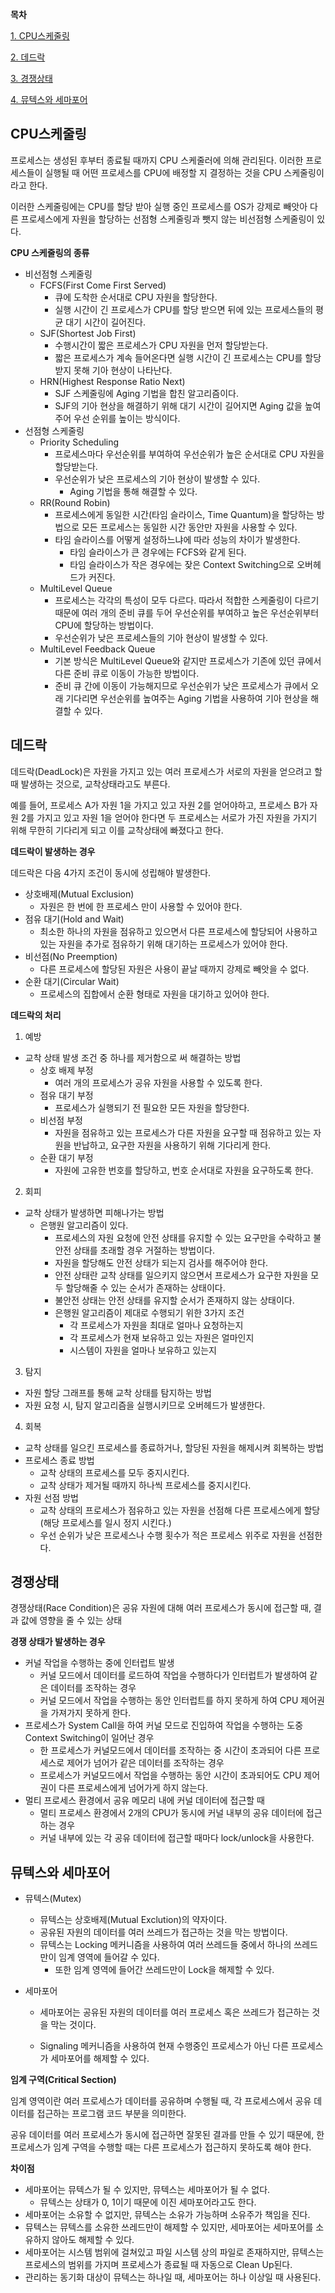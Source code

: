 <strong>목차</strong>

[1. CPU스케줄링](#CPU스케줄링)

[2. 데드락](#데드락)

[3. 경쟁상태](#경쟁상태)

[4. 뮤텍스와 세마포어](#뮤텍스와-세마포어)



## CPU스케줄링

프로세스는 생성된 후부터 종료될 때까지 CPU 스케줄러에 의해 관리된다. 이러한 프로세스들이 실행될 때 어떤 프로세스를 CPU에 배정할 지 결정하는 것을 CPU 스케줄링이라고 한다.

이러한 스케줄링에는 CPU를 할당 받아 실행 중인 프로세스를 OS가 강제로 빼앗아 다른 프로세스에게 자원을 할당하는 선점형 스케줄링과 뺏지 않는 비선점형 스케줄링이 있다.



<strong>CPU 스케줄링의 종류</strong>

- 비선점형 스케줄링
  - FCFS(First Come First Served)
    - 큐에 도착한 순서대로 CPU 자원을 할당한다.
    - 실행 시간이 긴 프로세스가 CPU를 할당 받으면 뒤에 있는 프로세스들의 평균 대기 시간이 길어진다.
  - SJF(Shortest Job First)
    - 수행시간이 짧은 프로세스가 CPU 자원을 먼저 할당받는다.
    - 짧은 프로세스가 계속 들어온다면 실행 시간이 긴 프로세스는 CPU를 할당 받지 못해 기아 현상이 나타난다.
  - HRN(Highest Response Ratio Next)
    - SJF 스케줄링에 Aging 기법을 합친 알고리즘이다.
    - SJF의 기아 현상을 해결하기 위해 대기 시간이 길어지면 Aging 값을 높여주어 우선 순위를 높이는 방식이다.
- 선점형 스케줄링
  - Priority Scheduling
    - 프로세스마다 우선순위를 부여하여 우선순위가 높은 순서대로 CPU 자원을 할당받는다.
    - 우선순위가 낮은 프로세스의 기아 현상이 발생할 수 있다.
      - Aging 기법을 통해 해결할 수 있다.
  - RR(Round Robin)
    - 프로세스에게 동일한 시간(타임 슬라이스, Time Quantum)을 할당하는 방법으로 모든 프로세스는 동일한 시간 동안만 자원을 사용할 수 있다.
    - 타임 슬라이스를 어떻게 설정하느냐에 따라 성능의 차이가 발생한다.
      - 타임 슬라이스가 큰 경우에는 FCFS와 같게 된다.
      - 타임 슬라이스가 작은 경우에는 잦은 Context Switching으로 오버헤드가 커진다.
  - MultiLevel Queue
    - 프로세스는 각각의 특성이 모두 다르다. 따라서 적합한 스케줄링이 다르기 때문에 여러 개의 준비 큐를 두어 우선순위를 부여하고 높은 우선순위부터 CPU에 할당하는 방법이다.
    - 우선순위가 낮은 프로세스들의 기아 현상이 발생할 수 있다.
  - MultiLevel Feedback Queue
    - 기본 방식은 MultiLevel Queue와 같지만 프로세스가 기존에 있던 큐에서 다른 준비 큐로 이동이 가능한 방법이다.
    - 준비 큐 간에 이동이 가능해지므로 우선순위가 낮은 프로세스가 큐에서 오래 기다리면 우선순위를 높여주는 Aging 기법을 사용하여 기아 현상을 해결할 수 있다.





## 데드락

데드락(DeadLock)은 자원을 가지고 있는 여러 프로세스가 서로의 자원을 얻으려고 할 때 발생하는 것으로, 교착상태라고도 부른다.

예를 들어, 프로세스 A가 자원 1을 가지고 있고 자원 2를 얻어야하고, 프로세스 B가 자원 2를 가지고 있고 자원 1을 얻어야 한다면 두 프로세스는 서로가 가진 자원을 가지기 위해 무한히 기다리게 되고 이를 교착상태에 빠졌다고 한다.



<strong>데드락이 발생하는 경우</strong>

데드락은 다음 4가지 조건이 동시에 성립해야 발생한다.

- 상호배제(Mutual Exclusion)
  - 자원은 한 번에 한 프로세스 만이 사용할 수 있어야 한다.
- 점유 대기(Hold and Wait)
  - 최소한 하나의 자원을 점유하고 있으면서 다른 프로세스에 할당되어 사용하고 있는 자원을 추가로 점유하기 위해 대기하는 프로세스가 있어야 한다.
- 비선점(No Preemption)
  - 다른 프로세스에 할당된 자원은 사용이 끝날 때까지 강제로 빼앗을 수 없다.
- 순환 대기(Circular Wait)
  - 프로세스의 집합에서 순환 형태로 자원을 대기하고 있어야 한다.



<strong>데드락의 처리</strong>

1. 예방

- 교착 상태 발생 조건 중 하나를 제거함으로 써 해결하는 방법
  - 상호 배제 부정
    - 여러 개의 프로세스가 공유 자원을 사용할 수 있도록 한다.
  - 점유 대기 부정
    - 프로세스가 실행되기 전 필요한 모든 자원을 할당한다.
  - 비선점 부정
    - 자원을 점유하고 있는 프로세스가 다른 자원을 요구할 때 점유하고 있는 자원을 반납하고, 요구한 자원을 사용하기 위해 기다리게 한다.
  - 순환 대기 부정
    - 자원에 고유한 번호를 할당하고, 번호 순서대로 자원을 요구하도록 한다.

2. 회피

- 교착 상태가 발생하면 피해나가는 방법
  - 은행원 알고리즘이 있다.
    - 프로세스의 자원 요청에 안전 상태를 유지할 수 있는 요구만을 수락하고 불안전 상태를 초래할 경우 거절하는 방법이다.
    - 자원을 할당해도 안전 상태가 되는지 검사를 해주어야 한다.
    - 안전 상태란 교착 상태를 일으키지 않으면서 프로세스가 요구한 자원을 모두 할당해줄 수 있는 순서가 존재하는 상태이다.
    - 불안전 상태는 안전 상태를 유지할 순서가 존재하지 않는 상태이다.
    - 은행원 알고리즘이 제대로 수행되기 위한 3가지 조건
      - 각 프로세스가 자원을 최대로 얼마나 요청하는지
      - 각 프로세스가 현재 보유하고 있는 자원은 얼마인지
      - 시스템이 자원을 얼마나 보유하고 있는지

3. 탐지

- 자원 할당 그래프를 통해 교착 상태를 탐지하는 방법
- 자원 요청 시, 탐지 알고리즘을 실행시키므로 오버헤드가 발생한다.

4. 회복

- 교착 상태를 일으킨 프로세스를 종료하거나, 할당된 자원을 해제시켜 회복하는 방법
- 프로세스 종료 방법
  - 교착 상태의 프로세스를 모두 중지시킨다.
  - 교착 상태가 제거될 때까지 하나씩 프로세스를 중지시킨다.
- 자원 선점 방법
  - 교착 상태의 프로세스가 점유하고 있는 자원을 선점해 다른 프로세스에게 할당(해당 프로세스를 일시 정지 시킨다.)
  - 우선 순위가 낮은 프로세스나 수행 횟수가 적은 프로세스 위주로 자원을 선점한다.





## 경쟁상태

경쟁상태(Race Condition)은 공유 자원에 대해 여러 프로세스가 동시에 접근할 때, 결과 값에 영향을 줄 수 있는 상태



<strong>경쟁 상태가 발생하는 경우</strong>

- 커널 작업을 수행하는 중에 인터럽트 발생
  - 커널 모드에서 데이터를 로드하여 작업을 수행하다가 인터럽트가 발생하여 같은 데이터를 조작하는 경우
  - 커널 모드에서 작업을 수행하는 동안 인터럽트를 하지 못하게 하여 CPU 제어권을 가져가지 못하게 한다.
- 프로세스가 System Call을 하여 커널 모드로 진입하여 작업을 수행하는 도중 Context Switching이 일어난 경우
  - 한 프로세스가 커널모드에서 데이터를 조작하는 중 시간이 초과되어 다른 프로세스로 제어가 넘어가 같은 데이터를 조작하는 경우
  - 프로세스가 커널모드에서 작업을 수행하는 동안 시간이 초과되어도 CPU 제어권이 다른 프로세스에게 넘어가게 하지 않는다.
- 멀티 프로세스 환경에서 공유 메모리 내에 커널 데이터에 접근할 때
  - 멀티 프로세스 환경에서 2개의 CPU가 동시에 커널 내부의 공유 데이터에 접근하는 경우
  - 커널 내부에 있는 각 공유 데이터에 접근할 때마다 lock/unlock을 사용한다.





## 뮤텍스와 세마포어

- 뮤텍스(Mutex)
  - 뮤텍스는 상호배제(Mutual Exclution)의 약자이다.
  - 공유된 자원의 데이터를 여러 쓰레드가 접근하는 것을 막는 방법이다.
  - 뮤텍스는 Locking 메커니즘을 사용하여 여러 쓰레드들 중에서 하나의 쓰레드 만이 임계 영역에 들어갈 수 있다.
    - 또한 임계 영역에 들어간 쓰레드만이 Lock을 해제할 수 있다.

- 세마포어

  - 세마포어는 공유된 자원의 데이터를 여러 프로세스 혹은 쓰레드가 접근하는 것을 막는 것이다.

  - Signaling 메커니즘을 사용하여 현재 수행중인 프로세스가 아닌 다른 프로세스가 세마포어를 해제할 수 있다.



<strong>임계 구역(Critical Section)</strong>

임계 영역이란 여러 프로세스가 데이터를 공유하며 수행될 때, 각 프로세스에서 공유 데이터를 접근하는 프로그램 코드 부분을 의미한다.

공유 데이터를 여러 프로세스가 동시에 접근하면 잘못된 결과를 만들 수 있기 때문에, 한 프로세스가 임계 구역을 수행할 때는 다른 프로세스가 접근하지 못하도록 해야 한다.



<strong>차이점</strong>

- 세마포어는 뮤텍스가 될 수 있지만, 뮤텍스는 세마포어가 될 수 없다.
  - 뮤텍스는 상태가 0, 1이기 때문에 이진 세마포어라고도 한다.
- 세마포어는 소유할 수 없지만, 뮤텍스는 소유가 가능하며 소유주가 책임을 진다.
- 뮤텍스는 뮤텍스를 소유한 쓰레드만이 해제할 수 있지만, 세마포어는 세마포어를 소유하지 않아도 해제할 수 있다.
- 세마포어는 시스템 범위에 걸쳐있고 파일 시스템 상의 파일로 존재하지만, 뮤텍스는 프로세스의 범위를 가지며 프로세스가 종료될 때 자동으로 Clean Up된다.
- 관리하는 동기화 대상이 뮤텍스는 하나일 때, 세마포어는 하나 이상일 때 사용된다.